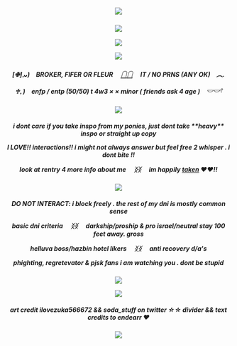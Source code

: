 

    
<h3 align="center">
<img src="https://i.postimg.cc/D0pnZDgH/brokertop.png"/>
    </h3>
    <h3 align="center">
<img src="https://komarev.com/ghpvc/?username=justicedealer&label=profile+views&color=3594A6"/>
    </h3>
  <p align="center">
<img src="https://i.postimg.cc/hvZQB27P/lv-0-20240721192711-ezgif-com-effects.gif"/>
    </p>
   
<p align="center">
<img src="https://i.postimg.cc/j5KzqTzS/Untitled913-20240721193506-3.png"/>
</p>
  

    
<h5 align="center">
[✙]𓈒ᴗ)　BROKER, FIFER OR FLEUR 　𓉸𓉸 　IT / NO PRNS (ANY OK)　︵.

♰𓈒 )　enfp / entp (50/50) t 4w3 × × minor ( friends ask 4 age )　𓎟𓎟𓍢
</h5>

<p align="center">
<img src="https://i.postimg.cc/MTMpBzcx/fancybrokermiddle.png"/>
 </p>
 <h5 align="center">
i dont care if you take inspo from my ponies, just dont take **heavy** inspo or straight up copy

I LOVE!! interactions!! i might not always answer but feel free 2 whisper . i dont bite !!
     
look at rentry 4 more info about me 　ᛝᛝ 　im happily [taken](https://github.com/endearr) ♥︎♥︎!!

</h5>

<p align="center">
<img src="https://i.postimg.cc/jdZYRG5h/brokermiddlebubbly.png"/>
</p>

<h5 align="center">
DO NOT INTERACT: i block freely . the rest of my dni is mostly common sense

 basic dni criteria 　ᛝᛝ 　darkship/proship & pro israel/neutral stay 100 feet away. gross

helluva boss/hazbin hotel likers 　ᛝᛝ 　anti recovery d/a's

phighting, regretevator & pjsk fans i am watching you . dont be stupid

</h5>

<p align="center">
<img src="https://i.postimg.cc/y8gcVCjq/tealdivider.jpg"/>
</p>
<p align="center">
<img src="https://i.postimg.cc/sXsq7cHc/Background-Eraser-20240721-194853708-ezgif-com-resize.png"/>
</p>

<h5 align="center">
 art credit ilovezuka566672 && soda_stuff on twitter  ☆☆  divider && text credits to endearr ♥︎
</h5>

<h3 align="center">
<img src="https://i.postimg.cc/59DfhcXQ/brokerbottom.png"/>
</h3>
